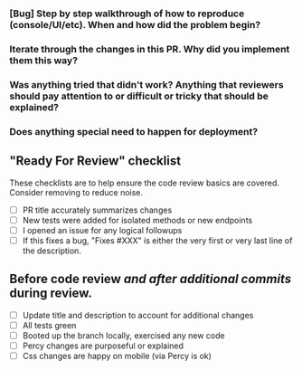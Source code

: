 ### [Bug] Step by step walkthrough of how to reproduce (console/UI/etc). When and how did the problem begin?


### Iterate through the changes in this PR. Why did you implement them this way?


### Was anything tried that didn't work? Anything that reviewers should pay attention to or difficult or tricky that should be explained?


### Does anything special need to happen for deployment?



## "Ready For Review" checklist

These checklists are to help ensure the code review basics are covered. Consider removing to reduce noise.

* [ ] PR title accurately summarizes changes
* [ ] New tests were added for isolated methods or new endpoints
* [ ] I opened an issue for any logical followups
* [ ] If this fixes a bug, "Fixes #XXX" is either the very first or very last line of the description.

## Before code review *and after additional commits* during review.

* [ ] Update title and description to account for additional changes
* [ ] All tests green
* [ ] Booted up the branch locally, exercised any new code
* [ ] Percy changes are purposeful or explained
* [ ] Css changes are happy on mobile (via Percy is ok)
